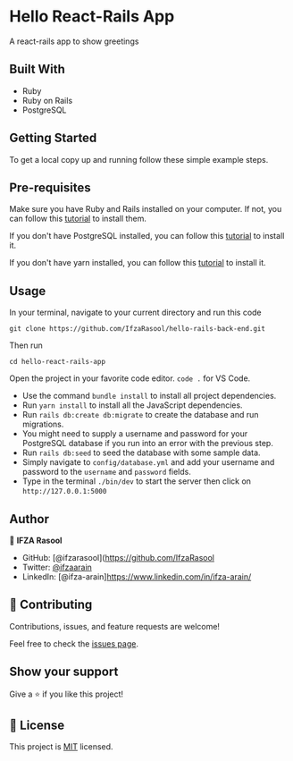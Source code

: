 # Hello React-Rails App

A react-rails app to show greetings

## Built With

- Ruby
- Ruby on Rails
- PostgreSQL

## Getting Started

To get a local copy up and running follow these simple example steps.

## Pre-requisites

Make sure you have Ruby and Rails installed on your computer. If not, you can follow this [tutorial](https://guides.rubyonrails.org/getting_started.html#creating-a-new-rails-project) to install them.

If you don't have PostgreSQL installed, you can follow this [tutorial](https://www.postgresql.org/download/) to install it.

If you don't have yarn installed, you can follow this [tutorial](https://classic.yarnpkg.com/en/docs/install/#debian-stable) to install it.

## Usage

In your terminal, navigate to your current directory and run this code

`git clone https://github.com/IfzaRasool/hello-rails-back-end.git`

Then run

`cd hello-react-rails-app`

Open the project in your favorite code editor. `code .` for VS Code.

- Use the command `bundle install` to install all project dependencies.
- Run `yarn install` to install all the JavaScript dependencies.
- Run `rails db:create db:migrate` to create the database and run migrations.
- You might need to supply a username and password for your PostgreSQL database if you run into an error with the previous step.
- Run `rails db:seed` to seed the database with some sample data.
- Simply navigate to `config/database.yml` and add your username and password to the `username` and `password` fields.
- Type in the terminal `./bin/dev` to start the server then click on `http://127.0.0.1:5000`

## Author

👤 **IFZA Rasool**

- GitHub: [@ifzarasool](https://github.com/IfzaRasool
- Twitter: [@ifzaarain](https://twitter.com/ifzaarain)
- LinkedIn: [@ifza-arain]https://www.linkedin.com/in/ifza-arain/

## 🤝 Contributing

Contributions, issues, and feature requests are welcome!

Feel free to check the [issues page](https://github.com/IfzaRasool/hello-rails-react/issues).

## Show your support

Give a ⭐️ if you like this project!

## 📝 License

This project is [MIT](LICENSE) licensed.
